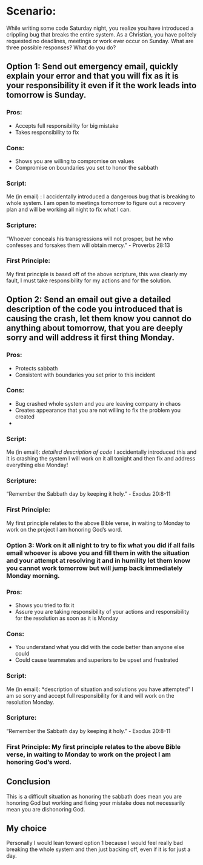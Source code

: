 # Scenario:
While writing some code Saturday night, you realize you have introduced a crippling bug that breaks the entire system. As a Christian, you have politely requested no deadlines, meetings or work ever occur on Sunday. What are three possible responses? What do you do?
## Option 1: Send out emergency email, quickly explain your error and that you will fix as it is your responsibility it even if it the work leads into tomorrow is Sunday. 
### Pros:
-	Accepts full responsibility for big mistake
-	Takes responsibility to fix 
### Cons:
-	Shows you are willing to compromise on values 
-	Compromise on boundaries you set to honor the sabbath 
### Script: 
Me (in email) : I accidentally introduced a dangerous bug that is breaking to whole system. I am open to meetings tomorrow to figure out a recovery plan and will be working all night to fix what I can. 
### Scripture: 
 “Whoever conceals his transgressions will not prosper, but he who confesses and forsakes them will obtain mercy.” - Proverbs 28:13
### First Principle: 
My first principle is based off of the above scripture, this was clearly my fault, I must take responsibility for my actions and for the solution.

## Option 2: Send an email out give a detailed description of the code you introduced that is causing the crash, let them know you cannot do anything about tomorrow, that you are deeply sorry and will address it first thing Monday.
### Pros:
-	Protects sabbath 
-	Consistent with boundaries you set prior to this incident  
### Cons:
-	Bug crashed whole system and you are leaving company in chaos
-	Creates appearance that you are not willing to fix the problem you created
-	
### Script: 
Me (in email): *detailed description of code* I accidentally introduced this and it is crashing the system I will work on it all tonight and then fix and address everything else Monday!
### Scripture:
“Remember the Sabbath day by keeping it holy.” - Exodus 20:8-11
### First Principle:
My first principle relates to the above Bible verse, in waiting to Monday to work on the project I am honoring God’s word. 

### Option 3: Work on it all night to try to fix what you did if all fails email whoever is above you and fill them in with the situation and your attempt at resolving it and in humility let them know you cannot work tomorrow but will jump back immediately Monday morning. 

### Pros:
-	Shows you tried to fix it 
-	Assure you are taking responsibility of your actions and responsibility for the resolution as soon as it is Monday 
### Cons:
-	You understand what you did with the code better than anyone else could 
-	Could cause teammates and superiors to be upset and frustrated 
### Script:
Me (in email): *description of situation and solutions you have attempted” I am so sorry and accept full responsibility for it and will work on the resolution Monday.  
### Scripture:
“Remember the Sabbath day by keeping it holy.” - Exodus 20:8-11
### First Principle: My first principle relates to the above Bible verse, in waiting to Monday to work on the project I am honoring God’s word. 

## Conclusion 
This is a difficult situation as honoring the sabbath does mean you are honoring God but working and fixing your mistake does not necessarily mean you are dishonoring God. 

## My choice 
Personally I would lean toward option 1 because I would feel really bad breaking the whole system and then just backing off, even if it is for just a day. 
